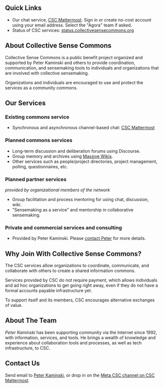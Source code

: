 ## Quick Links

- Our chat service, [CSC Mattermost](https://chat.collectivesensecommons.org/). Sign in or create no-cost account using your email address.  Select the "Agora" team if asked.
- Status of CSC services: [status.collectivesensecommons.org](https://status.collectivesensecommons.org/)

## About Collective Sense Commons

Collective Sense Commons is a public benefit project organized and supported by Peter Kaminski and others to provide coordination, communication, and sensemaking tools to individuals and organizations that are involved with collective sensemaking.

Organizations and individuals are encouraged to use and protect the services as a community commons.

## Our Services

### Existing commons service

-   Synchronous and asynchronous channel-based chat: [CSC Mattermost](https://chat.collectivesensecommons.org/)

### Planned commons services

-   Long-term discussion and deliberation forums using Discourse.
-   Group memory and archives using [Massive Wikis](https://massive.wiki/).
-   Other services such as people/project directories, project management, polling, questionnaires, etc.

### Planned partner services
_provided by organizational members of the network_

-   Group facilitation and process mentoring for using chat, discussion, wiki.
-   "Sensemaking as a service" and mentorship in collaborative sensemaking.

### Private and commercial services and consulting

- Provided by Peter Kaminski. Please [contact Peter](mailto:kaminski@istori.com) for more details.

## Why Join With Collective Sense Commons?

The CSC services allow organizations to coordinate, communicate, and collaborate with others to create a shared information commons.

Services provided by CSC do not require payment, which allows individuals and ad hoc organizations to get going right away, even if they do not have a formal accounts payable infrastructure yet.

To support itself and its members, CSC encourages alternative exchanges of value.

## About The Team

_Peter Kaminski_ has been supporting community via the Internet since 1992, with information, services, and tools. He brings a wealth of knowledge and experience about collaboration tools and processes, as well as tech infrastructure, to CSC.

## Contact Us

Send email to [Peter Kaminski](mailto:kaminski@istori.com), or drop in on the [Meta CSC channel on CSC Mattermost](https://chat.collectivesensecommons.org/agora/channels/meta-csc).